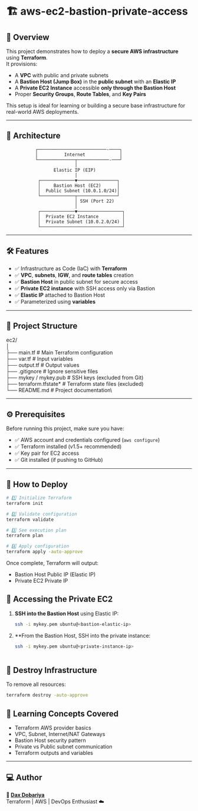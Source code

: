 # 🏗️ aws-ec2-bastion-private-access

## 🚀 Overview

This project demonstrates how to deploy a **secure AWS infrastructure** using **Terraform**.  
It provisions:

- A **VPC** with public and private subnets  
- A **Bastion Host (Jump Box)** in the **public subnet** with an **Elastic IP**  
- A **Private EC2 Instance** accessible **only through the Bastion Host**  
- Proper **Security Groups**, **Route Tables**, and **Key Pairs**

This setup is ideal for learning or building a secure base infrastructure for real-world AWS deployments.

---

## 🧩 Architecture
               ┌──────────────────────────-────┐
               │          Internet             │
               └──────────────┬────────────-───┘
                              │
                      Elastic IP (EIP)
                              │
                ┌─────────────▼───────────────┐
                │     Bastion Host (EC2)      │
                │  Public Subnet (10.0.1.0/24)│
                └─────────────┬───────────────┘
                              │ SSH (Port 22)
                              │
                ┌─────────────▼─────────────────┐
                │  Private EC2 Instance         │
                │  Private Subnet (10.0.2.0/24) │
                └───────────────────────────────┘


---

## 🛠️ Features

- ✅ Infrastructure as Code (IaC) with **Terraform**
- ✅ **VPC**, **subnets**, **IGW**, and **route tables** creation
- ✅ **Bastion Host** in public subnet for secure access
- ✅ **Private EC2 instance** with SSH access only via Bastion
- ✅ **Elastic IP** attached to Bastion Host
- ✅ Parameterized using **variables**

---

## 📂 Project Structure


ec2/\
│\
├── main.tf                 # Main Terraform configuration\
├── var.tf                  # Input variables\
├── output.tf               # Output values\
├── .gitignore              # Ignore sensitive files\
├── mykey / mykey.pub       # SSH keys (excluded from Git)\
├── terraform.tfstate*      # Terraform state files (excluded)\
└── README.md               # Project documentation\


---

## ⚙️ Prerequisites

Before running this project, make sure you have:

- ✅ AWS account and credentials configured (`aws configure`)
- ✅ Terraform installed (v1.5+ recommended)
- ✅ Key pair for EC2 access
- ✅ Git installed (if pushing to GitHub)

---

## 🚀 How to Deploy

```bash
# 1️⃣ Initialize Terraform
terraform init

# 2️⃣ Validate configuration
terraform validate

# 3️⃣ See execution plan
terraform plan

# 4️⃣ Apply configuration
terraform apply -auto-approve

```

Once complete, Terraform will output:
- Bastion Host Public IP (Elastic IP)
- Private EC2 Private IP

## 🔐 Accessing the Private EC2

1. **SSH into the Bastion Host** using Elastic IP:
   ```bash
   ssh -i mykey.pem ubuntu@<bastion-elastic-ip>

2. **From the Bastion Host, SSH into the private instance:
   ```bash
   ssh -i mykey.pem ubuntu@<private-instance-ip>
  
## 🧹 Destroy Infrastructure

To remove all resources:

```bash
terraform destroy -auto-approve
```
## 🧠 Learning Concepts Covered

- Terraform AWS provider basics  
- VPC, Subnet, Internet/NAT Gateways  
- Bastion Host security pattern  
- Private vs Public subnet communication  
- Terraform outputs and variables  

---

## 💻 Author

**👤 [Dax Dobariya](https://github.com/daxdobariya)**  
Terraform | AWS | DevOps Enthusiast ☁️  

